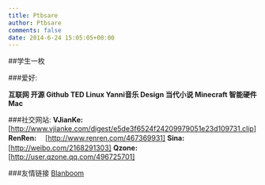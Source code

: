 ```yaml
---
title: Ptbsare
author: Ptbsare
comments: false
date: 2014-6-24 15:05:05+00:00
---
```

##学生一枚

###爱好:

**互联网 开源 Github TED Linux Yanni音乐 Design 当代小说 Minecraft 智能硬件 Mac**

###社交网站:
**VJianKe:**　[http://www.vjianke.com/digest/e5de3f6524f24209979051e23d109731.clip]
**RenRen:**　 [http://www.renren.com/467369931]
**Sina:**　　  [http://weibo.com/2168291303]
**Qzone:**　  [http://user.qzone.qq.com/496725701]

###友情链接
[Blanboom](http://blanboom.org)
